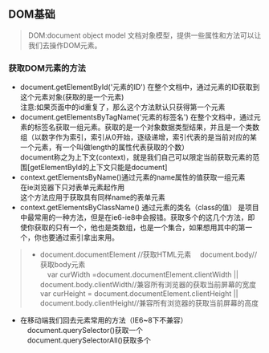 ## DOM基础
> DOM:document object model 文档对象模型，提供一些属性和方法可以让我们去操作DOM元素。

### 获取DOM元素的方法
- document.getElementById('元素的ID') 在整个文档中，通过元素的ID获取到这个元素对象(获取的是一个元素)  
注意:如果页面中的id重复了，那么这个方法默认只获得第一个元素
- document.getElementsByTagName('元素的标签名') 在整个文档中，通过元素的标签名获取一组元素。获取的是一个对象数据类型结果，并且是一个类数组（以数字作为索引，索引从0开始，逐级递增，索引代表的是当前对应的某一个元素，有一个叫做length的属性代表获取的个数）  
document称之为上下文(context)，就是我们自己可以限定当前获取元素的范围[getElementById的上下文只能是document]
- context.getElementsByName()通过元素的name属性的值获取一组元素  
在ie浏览器下只对表单元素起作用  
这个方法应用于获取具有同样name的表单元素
- context.getElementsByClassName() 通过元素的类名（class的值） 是项目中最常用的一种方法，但是在ie6-ie8中会报错。获取多个的这几个方法，即使你获取的只有一个，他也是类数组，也是一个集合，如果想用其中的第一个，你也要通过索引拿出来用。
> - document.documentElement //获取HTML元素
　document.body//获取body元素  
　var curWidth =document.documentElement.clientWidth ||  document.body.clientWidth//兼容所有浏览器的获取当前屏幕的宽度  
var curHeight = document.documentElement.clientHeight || document.body.clientHeight//兼容所有浏览器的获取当前屏幕的高度
- 在移动端我们回去元素常用的方法（IE6~8下不兼容）  
　document.querySelector()获取一个  
　document.querySelectorAll()获取多个
